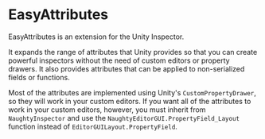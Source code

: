 # EasyAttributes
EasyAttributes is an extension for the Unity Inspector.

It expands the range of attributes that Unity provides so that you can create powerful inspectors without the need of 
custom editors or property drawers. It also provides attributes that can be applied to non-serialized fields or functions.

Most of the attributes are implemented using Unity's `CustomPropertyDrawer`, so they will work in your custom editors.
If you want all of the attributes to work in your custom editors, however, you must inherit from `NaughtyInspector` and use
the `NaughtyEditorGUI.PropertyField_Layout` function instead of `EditorGUILayout.PropertyField`.
